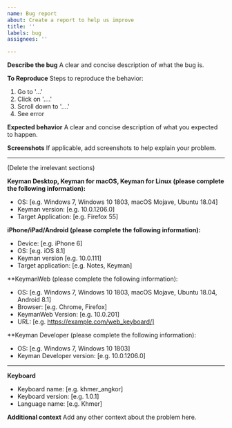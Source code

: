 ```yaml
---
name: Bug report
about: Create a report to help us improve
title: ''
labels: bug
assignees: ''

---
```


**Describe the bug**
A clear and concise description of what the bug is.

**To Reproduce**
Steps to reproduce the behavior:
1. Go to '...'
2. Click on '....'
3. Scroll down to '....'
4. See error

**Expected behavior**
A clear and concise description of what you expected to happen.

**Screenshots**
If applicable, add screenshots to help explain your problem.

---

(Delete the irrelevant sections)

**Keyman Desktop, Keyman for macOS, Keyman for Linux (please complete the following information):**
 - OS: [e.g. Windows 7, Windows 10 1803, macOS Mojave, Ubuntu 18.04]
 - Keyman version: [e.g. 10.0.1206.0]
 - Target Application: [e.g. Firefox 55]
  
**iPhone/iPad/Android (please complete the following information):**
 - Device: [e.g. iPhone 6]
 - OS: [e.g. iOS 8.1]
 - Keyman version [e.g. 10.0.111]
 - Target application: [e.g. Notes, Keyman]

**KeymanWeb (please complete the following information):
 - OS: [e.g. Windows 7, Windows 10 1803, macOS Mojave, Ubuntu 18.04, Android 8.1]
 - Browser: [e.g. Chrome, Firefox]
 - KeymanWeb Version: [e.g. 10.0.201]
 - URL: [e.g. https://example.com/web_keyboard/]
 
**Keyman Developer (please complete the following information):
 - OS: [e.g. Windows 7, Windows 10 1803]
 - Keyman Developer version: [e.g. 10.0.1206.0]
 
---
 
**Keyboard**
 - Keyboard name: [e.g. khmer_angkor]
 - Keyboard version: [e.g. 1.0.1]
 - Language name: [e.g. Khmer]

**Additional context**
Add any other context about the problem here.

